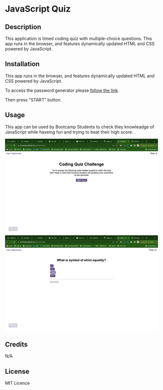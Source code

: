 # JavaScript Quiz

## Description

This application is  timed coding quiz with multiple-choice questions. This app runs in the browser, and features dynamically updated HTML and CSS powered by JavaScript.

## Installation

This app runs in the browser, and features dynamically updated HTML and CSS powered by JavaScript.

To access the password generator please [follow the link]([https://porlowska.github.io/javascript-quiz/](https://porlowska.github.io/javascript-quiz/)). 

Then press "START" button.

## Usage

This app can be used by Bootcamp Students to check they knowleadge of JavaScript while haveing fun and trying to beat their high score.

![Start Page](assets/jpg/start-screen.png) ![Question Page](assets/jpg/question-screen.png)

## Credits

N/A

## License

MIT Licence
